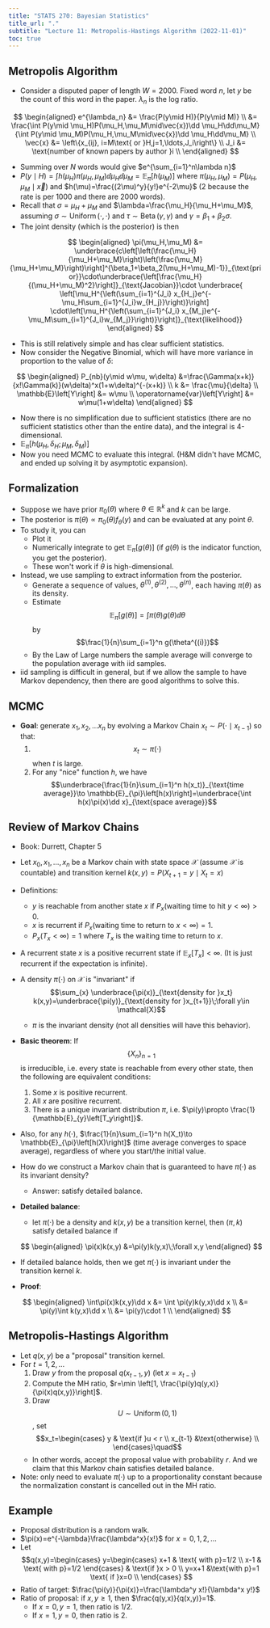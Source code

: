 ```yaml
---
title: "STATS 270: Bayesian Statistics"
title_url: "."
subtitle: "Lecture 11: Metropolis-Hastings Algorithm (2022-11-01)"
toc: true
---
```


$$
\newcommand{\op}{\operatorname}
\newcommand{\var}[1]{\op{var}\left[#1\right]}
\newcommand{\sd}[1]{\op{sd}\left[#1\right]}
\newcommand{\cov}[2]{\op{cov}\left[#1, #2\right]}
$$

## Metropolis Algorithm

- Consider a disputed paper of length $W=2000$. Fixed word $n$, let $y$ be the
  count of this word in the paper. $\lambda_n$ is the log ratio.

$$
\begin{aligned}
e^{\lambda_n}
&= \frac{P(y\mid H)}{P(y\mid M)} \\
&= \frac{\int P(y\mid \mu_H)P(\mu_H,\mu_M\mid\vec{x})\dd \mu_H\dd\mu_M}{\int P(y\mid \mu_M)P(\mu_H,\mu_M\mid\vec{x})\dd \mu_H\dd\mu_M} \\
\vec{x}
&= \left\{x_{ij}, i=M\text{ or }H,j=1,\ldots,J_i\right\} \\
J_i
&= \text{number of known papers by author }i \\
\end{aligned}
$$

- Summing over $N$ words would give $e^{\sum_{i=1}^n\lambda n}$
- $P(y\mid H)=\int h(\mu_H)\pi(\mu_H,\mu_M)\dd
  \mu_H\dd\mu_M=\mathbb{E}_{\pi}\left[h(\mu_M)\right]$ where
  $\pi(\mu_H,\mu_M)=P(\mu_H,\mu_M\mid \vec{x})$ and
  $h(\mu)=\frac{(2\mu)^y}{y!}e^{-2\mu}$ (2 because the rate is per 1000 and
  there are 2000 words).
- Recall that $\sigma=\mu_H+\mu_M$ and $\lambda=\frac{\mu_H}{\mu_H+\mu_M}$,
  assuming $\sigma\sim \operatorname{Uniform}\left(\cdot,\cdot\right)$ and
  $\tau\sim \operatorname{Beta}\left(\gamma,\gamma\right)$ and
  $\gamma=\beta_1+\beta_2\sigma$.
- The joint density (which is the posterior) is then

$$
\begin{aligned}
\pi(\mu_H,\mu_M)
&= \underbrace{c\left[\left(\frac{\mu_H}{\mu_H+\mu_M}\right)\left(\frac{\mu_M}{\mu_H+\mu_M}\right)\right]^{\beta_1+\beta_2(\mu_H+\mu_M)-1}}_{\text{prior}}\cdot\underbrace{\left[\frac{\mu_H}{(\mu_H+\mu_M)^2}\right]}_{\text{Jacobian}}\cdot
\underbrace{
\left[\mu_H^{\left(\sum_{i=1}^{J_i} x_{H_j}e^{- \mu_H\sum_{i=1}^{J_i}w_{H_j}}\right)}\right]
\cdot\left[\mu_H^{\left(\sum_{i=1}^{J_i} x_{M_j}e^{- \mu_M\sum_{i=1}^{J_i}w_{M_j}}\right)}\right]}_{\text{likelihood}}
\end{aligned}
$$

- This is still relatively simple and has clear sufficient statistics.
- Now consider the Negative Binomial, which will have more variance in
  proportion to the value of $\delta$:

$$
\begin{aligned}
P_{nb}(y\mid w\mu, w\delta)
&=\frac{\Gamma(x+k)}{x!\Gamma(k)}(w\delta)^x(1+w\delta)^{-(x+k)} \\
k &= \frac{\mu}{\delta} \\
\mathbb{E}\left[Y\right]
&= w\mu  \\
\operatorname{var}\left[Y\right]
&= w\mu(1+w\delta)
\end{aligned}
$$

- Now there is no simplification due to sufficient statistics (there are no
  sufficient statistics other than the entire data), and the integral is
  4-dimensional.
- $\mathbb{E}_{\pi}\left[h(\mu_H,\delta_H; \mu_M,\delta_M)\right]$
- Now you need MCMC to evaluate this integral. (H&M didn't have MCMC, and ended
  up solving it by asymptotic expansion).

## Formalization

- Suppose we have prior $\pi_0(\theta)$ where $\theta\in \mathbb{R}^k$ and $k$
  can be large.
- The posterior is $\pi(\theta)\propto\pi_0(\theta)f_\theta(y)$ and can be
  evaluated at any point $\theta$.
- To study it, you can
  - Plot it
  - Numerically integrate to get $\mathbb{E}_{\pi}\left[g(\theta)\right]$ (if
    $g(\theta)$ is the indicator function, you get the posterior).
  - These won't work if $\theta$ is high-dimensional.
- Instead, we use sampling to extract information from the posterior.
  - Generate a sequence of values,
    $\theta^{(1)},\theta^{(2)},\ldots,\theta^{(n)}$, each having $\pi(\theta)$ as
    its density.
  - Estimate $$\mathbb{E}_{\pi}\left[g(\theta)\right]=\int
  \pi(\theta)g(\theta)\dd\theta$$ by $$\frac{1}{n}\sum_{i=1}^n g(\theta^{(i)})$$
  - By the Law of Large numbers the sample average will converge to the
    population average with iid samples.
- iid sampling is difficult in general, but if we allow the sample to have
  Markov dependency, then there are good algorithms to solve this.

## MCMC

- **Goal**: generate $x_1, x_2,\ldots x_n$ by evolving a Markov Chain $x_t\sim P(\cdot\mid x_{t-1})$ so that:
  1. $$x_t\sim \pi(\cdot)$$ when $t$ is large.
  2. For any "nice" function $h$, we have $$\underbrace{\frac{1}{n}\sum_{i=1}^n h(x_t)}_{\text{time average}}\to
     \mathbb{E}_{\pi}\left[h(x)\right]=\underbrace{\int h(x)\pi(x)\dd
     x}_{\text{space average}}$$

## Review of Markov Chains

- Book: Durrett, Chapter 5
- Let $x_0,x_1,\ldots,x_n$ be a Markov chain with state space $\mathcal{X}$
  (assume $\mathcal{X}$ is countable) and transition kernel
  $k(x,y)=P(X_{t+1}=y\mid X_t=x)$
- Definitions:
  - $y$ is reachable from another state $x$ if $P_x(\text{waiting time to hit }y<\infty) > 0$.
  - $x$ is recurrent if $P_x(\text{waiting time to return to }x<\infty)=1$.
  - $P_x(T_x<\infty)=1$ where $T_x$ is the waiting time to return to $x$.
- A recurrent state $x$ is a positive recurrent state if
  $\mathbb{E}_{x}\left[T_x\right]<\infty$. (It is just recurrent if the
  expectation is infinite).
- A density $\pi(\cdot)$ on $\mathcal{X}$ is "invariant" if $$\sum_{x}
  \underbrace{\pi(x)}_{\text{density for }x_t} k(x,y)=\underbrace{\pi(y)}_{\text{density for }x_{t+1}}\;\forall y\in \mathcal{X}$$
  - $\pi$ is the invariant density (not all densities will have this behavior).
- **Basic theorem**: If $$\{X_n\}_{n=1}$$ is irreducible, i.e. every state is
  reachable from every other state, then the following are equivalent
  conditions:
  1. Some $x$ is positive recurrent.
  2. All $x$ are positive recurrent.
  3. There is a unique invariant distribution $\pi$, i.e. $\pi(y)\propto
     \frac{1}{\mathbb{E}_{y}\left[T_y\right]}$.
- Also, for any $h(\cdot)$, $\frac{1}{n}\sum_{i=1}^n h(X_t)\to
  \mathbb{E}_{\pi}\left[h(X)\right]$ (time average converges to space average),
  regardless of where you start/the initial value.
- How do we construct a Markov chain that is guaranteed to have $\pi(\cdot)$ as
  its invariant density?
  - Answer: satisfy detailed balance.
- **Detailed balance**:

  - let $\pi(\cdot)$ be a density and $k(x,y)$ be a transition kernel, then
    $(\pi, k)$ satisfy detailed balance if

  $$
  \begin{aligned}
  \pi(x)k(x,y)
  &=\pi(y)k(y,x)\;\forall x,y
  \end{aligned}
  $$

- If detailed balance holds, then we get $\pi(\cdot)$ is invariant under the
  transition kernel $k$.
- **Proof**:

$$
\begin{aligned}
\int\pi(x)k(x,y)\dd x
&= \int \pi(y)k(y,x)\dd x \\
&= \pi(y)\int k(y,x)\dd x \\
&= \pi(y)\cdot 1 \\
\end{aligned}
$$

## Metropolis-Hastings Algorithm

- Let $q(x,y)$ be a "proposal" transition kernel.
- For $t=1,2,\ldots$
  1. Draw $y$ from the proposal $q(x_{t-1}, y)$ (let $x=x_{t-1}$)
  2. Compute the MH ratio, $r=\min \left[1, \frac{\pi(y)q(y,x)}{\pi(x)q(x,y)}\right]$.
  3. Draw $$U\sim \operatorname{Uniform}\left(0,1\right)$$, set $$x_t=\begin{cases}
    y & \text{if }u < r \\
    x_{t-1} &\text{otherwise} \\
  \end{cases}\quad$$
  - In other words, accept the proposal value with probability $r$. And we
    claim that this Markov chain satisfies detailed balance.
- Note: only need to evaluate $\pi(\cdot)$ up to a proportionality constant
  because the normalization constant is cancelled out in the MH ratio.

## Example

- Proposal distribution is a random walk.
- $\pi(x)=e^{-\lambda}\frac{\lambda^x}{x!}$ for $x=0,1,2,\ldots$
- Let $$q(x,y)=\begin{cases}
  y=\begin{cases}
  x+1 & \text{ with p}=1/2 \\
  x-1 & \text{ with p}=1/2
  \end{cases} & \text{if }x > 0 \\
  y=x+1 &\text{with p}=1 \text{ if }x=0 \\
  \end{cases}
  $$
- Ratio of target: $\frac{\pi(y)}{\pi(x)}=\frac{\lambda^y x!}{\lambda^x y!}$
- Ratio of proposal: if $x,y\ge 1$, then $\frac{q(y,x)}{q(x,y)}=1$.
  - If $x=0,y=1$, then ratio is $1/2$.
  - If $x=1,y=0$, then ratio is $2$.

